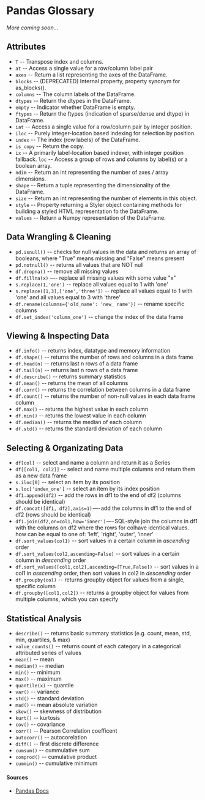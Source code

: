 <!---
{"next":"About/README.md","title":"Pandas Glossary"}
-->

# Pandas Glossary

*More coming soon...*

## Attributes

* `T` -- Transpose index and columns.
* `at` -- Access a single value for a row/column label pair
* `axes` -- Return a list representing the axes of the DataFrame.
* `blocks` -- (DEPRECATED) Internal property, property synonym for as_blocks().
* `columns` -- The column labels of the DataFrame.
* `dtypes` -- Return the dtypes in the DataFrame.
* `empty` -- Indicator whether DataFrame is empty.
* `ftypes` -- Return the ftypes (indication of sparse/dense and dtype) in DataFrame.
* `iat` -- Access a single value for a row/column pair by integer position.
* `iloc` -- Purely integer-location based indexing for selection by position.
* `index` -- The index (row labels) of the DataFrame.
* `is_copy` -- Return the copy.
* `ix` -- A primarily label-location based indexer, with integer position fallback.
`loc` -- Access a group of rows and columns by label(s) or a boolean array.
* `ndim` -- Return an int representing the number of axes / array dimensions.
* `shape` -- Return a tuple representing the dimensionality of the DataFrame.
* `size` -- Return an int representing the number of elements in this object.
* `style` -- Property returning a Styler object containing methods for building a styled HTML representation fo the DataFrame.
* `values` -- Return a Numpy representation of the DataFrame.

## Data Wrangling & Cleaning

* `pd.isnull()` -- checks for null values in the data and returns an array of booleans, where "True" means missing and "False" means present
* `pd.notnull()` -- returns all values that are NOT null
* `df.dropna()` -- remove all missing values
* `df.fillna(x)` —- replace all missing values with some value "x"
* `s.replace(1,'one')` -- replace all values equal to 1 with 'one'
* `s.replace([1,3],['one','three'])` -- replace all values equal to 1 with 'one' and all values equal to 3 with 'three'
* `df.rename(columns={'old_name': 'new_ name'})` -- rename specific columns
* `df.set_index('column_one')` -- change the index of the data frame

## Viewing & Inspecting Data

* `df.info()` -- returns index, datatype and memory information
* `df.shape()` -- returns the number of rows and columns in a data frame
* `df.head(n)` -- returns last n rows of a data frame
* `df.tail(n)` -- returns last n rows of a data frame
* `df.describe()` -- returns summary statistics
* `df.mean()` -- returns the mean of all columns
* `df.corr()` -- returns the correlation between columns in a data frame
* `df.count()` -- returns the number of non-null values in each data frame column
* `df.max()` -- returns the highest value in each column
* `df.min()` -- returns the lowest value in each column
* `df.median()` -- returns the median of each column
* `df.std()` -- returns the standard deviation of each column

## Selecting & Organizating Data

* `df[col]` -- select and name a column and return it as a Series
* `df[[col1, col2]]` -- select and name multiple columns and return them as a new data frame
* `s.iloc[0]` -- select an item by its position
* `s.loc['index_one']` -- select an item by its index position
* `df1.append(df2)` -- add the rows in df1 to the end of df2 (columns should be identical)
* `df.concat([df1, df2],axis=1)` —- add the columns in df1 to the end of df2 (rows should be identical)
* `df1.join(df2,on=col1,how='inner')` —- SQL-style join the columns in df1 with the columns on df2 where the rows for colhave identical values. how can be equal to one of: 'left', 'right', 'outer', 'inner'
* `df.sort_values(col1)` -- sort values in a certain column in *ascending* order
* `df.sort_values(col2,ascending=False)` -- sort values in a certain column in *descending* order
* `df.sort_values([col1,col2],ascending=[True,False])` -- sort values in a col1 in *asscending* order, then sort values in col2 in *descending* order
* `df.groupby(col)` -- returns groupby object for values from a single, specific column
* `df.groupby([col1,col2])` -- returns a groupby object for values from multiple columns, which you can specify

## Statistical Analysis

* `describe()` -- returns basic summary statistics (e.g. count, mean, std, min, quartiles, & max)
* `value_counts()` -- returns count of each category in a categorical attributed series of values
* `mean()` -- mean
* `median()` -- median
* `min()` -- minimum
* `max()` -- maximum
* `quantile(x)` -- quantile
* `var()` -- variance
* `std()` -- standard deviation
* `mad()` -- mean absolute variation
* `skew()` -- skewness of distribution
* `kurt()` -- kurtosis
* `cov()` -- covariance
* `corr()` -- Pearson Correlation coefficent
* `autocorr()` -- autocorelation
* `diff()` -- first discrete difference
* `cumsum()` -- cummulative sum
* `comprod()` -- cumulative product
* `cummin()` -- cumulative minimum


#### Sources
* [Pandas Docs](http://pandas.pydata.org/pandas-docs/stable/reference/api/pandas.DataFrame.html)

